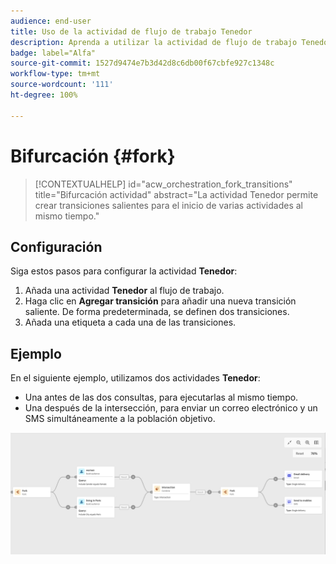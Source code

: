 ```yaml
---
audience: end-user
title: Uso de la actividad de flujo de trabajo Tenedor
description: Aprenda a utilizar la actividad de flujo de trabajo Tenedor
badge: label="Alfa"
source-git-commit: 1527d9474e7b3d42d8c6db00f67cbfe927c1348c
workflow-type: tm+mt
source-wordcount: '111'
ht-degree: 100%

---
```



# Bifurcación {#fork}

>[!CONTEXTUALHELP]
>id="acw_orchestration_fork_transitions"
>title="Bifurcación  actividad"
>abstract="La actividad Tenedor permite crear transiciones salientes para el inicio de varias actividades al mismo tiempo."

## Configuración

Siga estos pasos para configurar la actividad **Tenedor**:

1. Añada una actividad **Tenedor** al flujo de trabajo.
1. Haga clic en **Agregar transición** para añadir una nueva transición saliente. De forma predeterminada, se definen dos transiciones.
1. Añada una etiqueta a cada una de las transiciones.

## Ejemplo

En el siguiente ejemplo, utilizamos dos actividades **Tenedor**:

* Una antes de las dos consultas, para ejecutarlas al mismo tiempo.
* Una después de la intersección, para enviar un correo electrónico y un SMS simultáneamente a la población objetivo.

![](../assets/workflow-fork-example.png)

